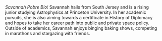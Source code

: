 *Savannah Pobre Bio!* Savannah hails from South Jersey and is a rising junior studying Astrophysics at Princeton University. In her academic pursuits, she is also aiming towards a certificate in History of Diplomacy and hopes to take her career path into public and private space policy. Outside of academics, Savannah enjoys binging baking shows, competing in marathons and stargazing with friends.  
